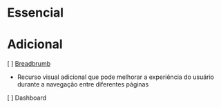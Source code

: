 # Essencial

# Adicional

[ ] [Breadbrumb](https://tailwindcss.com/plus/ui-blocks/application-ui/navigation/breadcrumbs#component-09fbe246cb968a4ab03a97c5da4947ee)

- Recurso visual adicional que pode melhorar a experiência do usuário durante a navegação entre diferentes páginas

[ ] Dashboard
